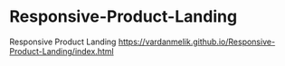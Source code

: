# Responsive-Product-Landing
Responsive Product Landing
https://vardanmelik.github.io/Responsive-Product-Landing/index.html
